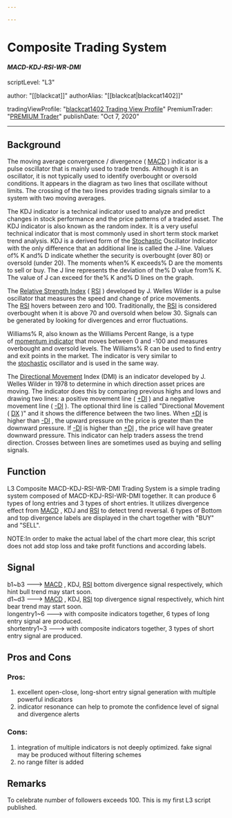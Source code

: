 ```yaml
---

---
```


# Composite Trading System
#### ***MACD-KDJ-RSI-WR-DMI***
scriptLevel: "L3"


author: "[[blackcat]]"
authorAlias: "[[blackcat|blackcat1402]]"


tradingViewProfile: "[blackcat1402 Trading View Profile](https://www.tradingview.com/u/blackcat1402/)"
PremiumTrader: "[PREMIUM Trader](https://www.tradingview.com/gopro/?source=badge&feature=pro_premium)"
publishDate: "Oct 7, 2020"

***

## Background  
  
The moving average convergence / divergence ( [MACD](https://www.tradingview.com/scripts/macd/) ) indicator is a pulse oscillator that is mainly used to trade trends. Although it is an oscillator, it is not typically used to identify overbought or oversold conditions. It appears in the diagram as two lines that oscillate without limits. The crossing of the two lines provides trading signals similar to a system with two moving averages.  
  
The KDJ indicator is a technical indicator used to analyze and predict changes in stock performance and the price patterns of a traded asset. The KDJ indicator is also known as the random index. It is a very useful technical indicator that is most commonly used in short term stock market trend analysis. KDJ is a derived form of the [Stochastic](https://www.tradingview.com/scripts/stochastic/) Oscillator Indicator with the only difference that an additional line is called the J-line. Values of% K and% D indicate whether the security is overbought (over 80) or oversold (under 20). The moments when% K exceeds% D are the moments to sell or buy. The J line represents the deviation of the% D value from% K. The value of J can exceed for the% K and% D lines on the graph.  
  
The [Relative Strength Index](https://www.tradingview.com/scripts/relativestrengthindex/) ( [RSI](https://www.tradingview.com/scripts/relativestrengthindex/) ) developed by J. Welles Wilder is a pulse oscillator that measures the speed and change of price movements. The [RSI](https://www.tradingview.com/scripts/relativestrengthindex/) hovers between zero and 100. Traditionally, the [RSI](https://www.tradingview.com/scripts/relativestrengthindex/) is considered overbought when it is above 70 and oversold when below 30. Signals can be generated by looking for divergences and error fluctuations.  
  
Williams% R, also known as the Williams Percent Range, is a type of [momentum indicator](https://www.tradingview.com/scripts/momentum/) that moves between 0 and -100 and measures overbought and oversold levels. The Williams% R can be used to find entry and exit points in the market. The indicator is very similar to the [stochastic](https://www.tradingview.com/scripts/stochastic/) oscillator and is used in the same way.  
  
The [Directional Movement](https://www.tradingview.com/scripts/directionalmovement/) Index (DMI) is an indicator developed by J. Welles Wilder in 1978 to determine in which direction asset prices are moving. The indicator does this by comparing previous highs and lows and drawing two lines: a positive movement line ( [+DI](https://www.tradingview.com/scripts/directionalmovement/) ) and a negative movement line ( [-DI](https://www.tradingview.com/scripts/directionalmovement/) ). The optional third line is called "Directional Movement ( [DX](https://www.tradingview.com/symbols/NYSE-DX/) )" and it shows the difference between the two lines. When [+DI](https://www.tradingview.com/scripts/directionalmovement/) is higher than [-DI](https://www.tradingview.com/scripts/directionalmovement/) , the upward pressure on the price is greater than the downward pressure. If [-DI](https://www.tradingview.com/scripts/directionalmovement/) is higher than [+DI](https://www.tradingview.com/scripts/directionalmovement/) , the price will have greater downward pressure. This indicator can help traders assess the trend direction. Crosses between lines are sometimes used as buying and selling signals.  
  
## Function  
  
L3 Composite MACD-KDJ-RSI-WR-DMI Trading System is a simple trading system composed of MACD-KDJ-RSI-WR-DMI together. It can produce 6 types of long entries and 3 types of short entries. It utilizes divergence effect from [MACD](https://www.tradingview.com/scripts/macd/) , KDJ and [RSI](https://www.tradingview.com/scripts/relativestrengthindex/) to detect trend reversal. 6 types of Bottom and top divergence labels are displayed in the chart together with "BUY" and "SELL".  
  
NOTE:In order to make the actual label of the chart more clear, this script does not add stop loss and take profit functions and according labels.  
  
## Signal  
  
b1~b3 ---> [MACD](https://www.tradingview.com/scripts/macd/) , KDJ, [RSI](https://www.tradingview.com/scripts/relativestrengthindex/) bottom divergence signal respectively, which hint bull trend may start soon.  
d1~d3 ---> [MACD](https://www.tradingview.com/scripts/macd/) , KDJ, [RSI](https://www.tradingview.com/scripts/relativestrengthindex/) top divergence signal respectively, which hint bear trend may start soon.  
longentry1~6 ---> with composite indicators together, 6 types of long entry signal are produced.  
shortentry1~3 ---> with composite indicators together, 3 types of short entry signal are produced.  
  
## Pros and Cons  
  
### Pros:  
  
1. excellent open-close, long-short entry signal generation with multiple powerful indicators  
2. indicator resonance can help to promote the confidence level of signal and divergence alerts  
  
  
### Cons:  
  
1. integration of multiple indicators is not deeply optimized. fake signal may be produced without filtering schemes  
2. no range filter is added  
  
  
## Remarks  
  
To celebrate number of followers exceeds 100. This is my first L3 script published.  
  
